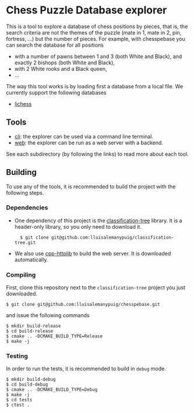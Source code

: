 # Chess Puzzle Database explorer

This is a tool to explore a database of chess positions by pieces, that is, the search criteria are not the themes of the puzzle (mate in 1, mate in 2, pin, fortress, ...) but the number of pieces. For example, with chesspebase you can search the database for all positions
- with a number of pawns between 1 and 3 (both White and Black), and exactly 2 bishops (both White and Black),
- with 2 White rooks and a Black queen,
- ...

The way this tool works is by loading first a database from a local file. We currently support the following databases
- [lichess](https://database.lichess.org/#puzzles)

## Tools

- [cli](/cli): the explorer can be used via a command line terminal.
- [web](/web): the explorer can be run as a web server with a backend.

See each subdirectory (by following the links) to read more about each tool.

## Building

To use any of the tools, it is recommended to build the project with the following steps.

### Dependencies

- One dependency of this project is the [classification-tree](https://github.com/lluisalemanypuig/classification-tree.git) library. It is a header-only library, so you only need to download it.

        $ git clone git@github.com:lluisalemanypuig/classification-tree.git

- We also use [cpp-httplib](https://github.com/yhirose/cpp-httplib) to build the web server. It is downloaded automatically.

### Compiling

First, clone this repository next to the `classification-tree` project you just downloaded.

    $ git clone git@github.com:lluisalemanypuig/chesspebase.git

and issue the following commands

    $ mkdir build-release
    $ cd build-release
    $ cmake .. -DCMAKE_BUILD_TYPE=Release
    $ make -j

### Testing

In order to run the tests, it is recommended to build in `debug` mode.

    $ mkdir build-debug
    $ cd build-debug
    $ cmake .. -DCMAKE_BUILD_TYPE=Debug
    $ make -j
    $ cd tests
    $ ctest .
